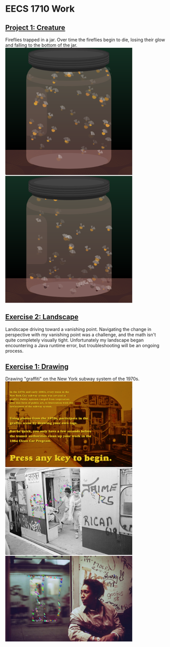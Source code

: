 # EECS 1710 Work

## [Project 1: Creature](https://github.com/inarticulatetheory/EECS1710-michelle/tree/main/Project1_Creature)
Fireflies trapped in a jar. Over time the fireflies begin to die, losing their glow and falling to the bottom of the jar.
<br />
<img src="./Project1_Creature/screenshots/fireflies_alive.png" width="400px">
<img src="./Project1_Creature/screenshots/fireflies_dying.png" width="400px">

## [Exercise 2: Landscape](https://github.com/inarticulatetheory/EECS1710-michelle/tree/main/Exercise2_Landscape)
Landscape driving toward a vanishing point. Navigating the change in perspective with my vanishing point was a challenge, and the math isn't quite completely visually tight.
Unfortunately my landscape began encountering a Java runtime error, but troubleshooting will be an ongoing process.

## [Exercise 1: Drawing](https://github.com/inarticulatetheory/EECS1710-michelle/tree/main/Exercise1_Drawing)
Drawing "graffiti" on the New York subway system of the 1970s.
<br />
<img src="./Exercise1_Drawing/images/screenshot1.png" width="400px">
<img src="./Exercise1_Drawing/images/screenshot2.png" width="400px">
<img src="./Exercise1_Drawing/images/screenshot3.png" width="400px">


